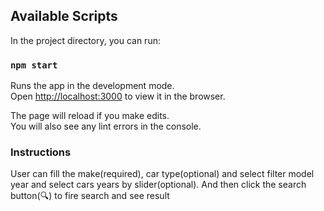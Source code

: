 ## Available Scripts

In the project directory, you can run:

### `npm start`

Runs the app in the development mode.\
Open [http://localhost:3000](http://localhost:3000) to view it in the browser.

The page will reload if you make edits.\
You will also see any lint errors in the console.

### Instructions 

User can fill the make(required), car type(optional) and select filter model year and select cars years by slider(optional). And then click the search button(:mag:) to fire search and see result